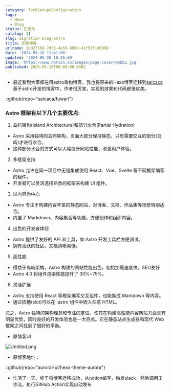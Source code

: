 ```yaml
---
category: TechSetup&Configuration
tags:
  - Hexo
  - Blog
status: 已发布
catalog: []
slug: migration-blog-astro
title: 迁移博客
urlname: 15d27368-7d56-4a55-998d-41f55f1d0998
date: '2024-05-10 11:41:00'
updated: '2024-06-26 18:26:00'
image: 'https://www.notion.so/images/page-cover/webb2.jpg'
published: 2024-05-10T08:00:00.000Z
---
```

- 最近看到大家都在用astro重构博客，我也将原来的Hexo博客迁移到[saicaca](https://github.com/saicaca/fuwari)基于astro开发的博客中，作者很厉害，实现的效果和代码都很优美。

::github{repo="saicaca/fuwari"}


### Astro 框架有以下几个主要优点:



1. 岛屿架构(Island Architecture)和部分水合(Partial Hydration)
- Astro 采用独特的岛屿架构，页面大部分保持静态，只有需要交互的部分(岛屿)才进行水合。
- 这种部分水合的方式可以大幅提升网站性能，改善用户体验。

2. 多框架支持
- Astro 允许在同一项目中无缝集成使用 React、Vue、Svelte 等不同框架编写的组件。
- 开发者可以灵活选择熟悉的框架来构建 UI 组件。

3. 以内容为中心
- Astro 专注于构建内容丰富的静态网站，对博客、文档、作品集等场景特别适合。
- 内置了 Markdown、内容集合等功能，方便创作和组织内容。

4. 出色的开发者体验
- Astro 提供了友好的 API 和工具，如 Astro 开发工具栏方便调试。
- 拥有活跃的社区，文档清晰易懂。

5. 高性能
- 得益于岛屿架构，Astro 构建的网站性能出色，初始加载速度快。SEO友好
- Astro 4.0 将组件渲染性能提升了 30%~75%。

6. 灵活扩展
- Astro 支持使用 React 等框架编写交互组件，也能集成 Markdown 等内容。
- 通过插槽(slot)可以在 .astro 组件中嵌入任意 HTML。

总之，Astro 独特的架构理念和专注的定位，使其在构建高性能内容网站方面具有明显优势，同时良好的开发体验也是一大亮点。它在静态站点生成器和现代 Web 框架之间找到了很好的平衡。

- 原博客UI

![Untitled.png](https://prod-files-secure.s3.us-west-2.amazonaws.com/5d24fe63-e567-4804-86f9-9fdc62e13082/3d59c350-432a-4fb6-a08f-0638fef2026e/Untitled.png?X-Amz-Algorithm=AWS4-HMAC-SHA256&X-Amz-Content-Sha256=UNSIGNED-PAYLOAD&X-Amz-Credential=ASIAZI2LB4664LVGHNF4%2F20250331%2Fus-west-2%2Fs3%2Faws4_request&X-Amz-Date=20250331T213405Z&X-Amz-Expires=3600&X-Amz-Security-Token=IQoJb3JpZ2luX2VjEEIaCXVzLXdlc3QtMiJHMEUCIDhqio0mwhvIOZ0jQ852kM0JsdzH13KMyMelYhRsvvOzAiEArOCnTPTsqVFQ8gGLoeqS6iKqbaVmhTfFp%2Bw2fgKmE4MqiAQIq%2F%2F%2F%2F%2F%2F%2F%2F%2F%2F%2FARAAGgw2Mzc0MjMxODM4MDUiDF00ugiQT83R0QKWRyrcA8YTqRhrqh%2FPtpZOQ6NGmT56LtLKkYJTL57hBAHPsW8boQIBqKhcBWmYB1lFZcFEOcLfiNTrEpUbuP3jvcpT2nZBKWEcER5QaOmdsO40g3FU5G9T2IAA4qIF7IOwgje7VJKRE5%2FxpBuanjPI29HMFUT%2FdH3MZSDfXr6i65vkIHLERhXE21WDzu4R4twA2QSn1%2FH67L7dK7afz%2BgawOoUfR%2BBK6CnnmMKK4v498AMVhTbyFBJK3OYbUE5jmW2cOIcqV9xQO%2FsycJXL8fiUw0sRq%2F%2Bzr17BeV6p4SYfvn4qQR9zjcpRQYB63%2BW41rG%2Fbu7YHGNwyRo%2FXrCseO6xZj3v5n%2ByK2FzQ2uAeyeHkkbeQ%2FZlclQfF8wnpxUpu%2FZgkg%2Fpnv9e6ysF3fUDYz6%2BSvyMTb8XPuh5B%2FDe1hHg4B%2Fjxu4bQLlsH2eQi37m8aeDGkH5WsyrPhVksJIUiwNbHJGFaxU5ilwN%2F%2FEZYqNoKufc8prdhPkS%2Fv5THAdV5qb13SYMoMaVMRrcn%2FTj5yoKcg2c3pi4TpXzPmJi4z3Y8Y9B0DQvXBK24GkXOzu4071hAFZ7cv0VcGtm8ulu85rRMjs3ZboNtZdw99tTrkbUacF3jE9I7cg8RQtiQztYI%2BKMIy2q78GOqUBXHLpguEjyBzhiiXwh7FgAD89GGjIllwXyroxiyfF8bpu6gCsMZu2oBblg6Ud%2FCCf%2FBOoQ%2Bo5hgNNVB7Qz08%2FpLIfjglfUqga5k9PK%2FZpdrDPuTzRUiyxzDBS%2BMs5PkHKP8x2uanKOSM%2ByGn58lEnUY3m38Yi3%2F4v3j3Ct7HZLBzPFJu%2FYudk5jBTSUbhq1bloYjJ5WgR0QFPazLdL4KnsfY%2F6yCd&X-Amz-Signature=808e8f4f4cada46e5cf65cd410673bd7309671cc4702708ee5ef7edb763c062b&X-Amz-SignedHeaders=host&x-id=GetObject)

- 原博客地址：

::github{repo="auroral-ui/hexo-theme-aurora"}

- 忙活了一天，终于将博客迁移成功，从notion编写，触发slack，然后调用工作流，执行GitHub Action实现自动发布
